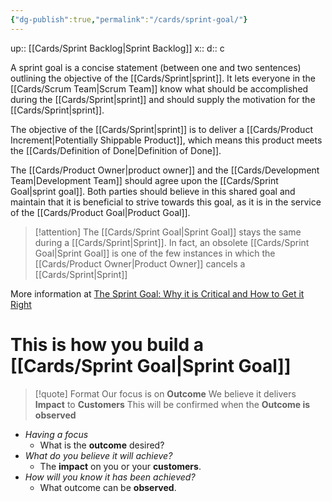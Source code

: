 ```yaml
---
{"dg-publish":true,"permalink":"/cards/sprint-goal/"}
---
```


up:: [[Cards/Sprint Backlog\|Sprint Backlog]] 
x:: 
d:: c

A sprint goal is a concise statement (between one and two sentences) outlining the objective of the [[Cards/Sprint\|sprint]]. It lets everyone in the [[Cards/Scrum Team\|Scrum Team]] know what should be accomplished during the [[Cards/Sprint\|sprint]] and should supply the motivation for the [[Cards/Sprint\|sprint]]. 

The objective of the [[Cards/Sprint\|sprint]] is to deliver a [[Cards/Product Increment\|Potentially Shippable Product]], which means this product meets the [[Cards/Definition of Done\|Definition of Done]]. 

The [[Cards/Product Owner\|product owner]] and the [[Cards/Development Team\|Development Team]] should agree upon the [[Cards/Sprint Goal\|sprint goal]]. Both parties should believe in this shared goal and maintain that it is beneficial to strive towards this goal, as it is in the service of the [[Cards/Product Goal\|Product Goal]].  

> [!attention]
> The [[Cards/Sprint Goal\|Sprint Goal]] stays the same during a [[Cards/Sprint\|Sprint]]. In fact, an obsolete [[Cards/Sprint Goal\|Sprint Goal]] is one of the few instances in which the [[Cards/Product Owner\|Product Owner]] cancels a [[Cards/Sprint\|Sprint]] 

More information at [The Sprint Goal: Why it is Critical and How to Get it Right](https://www.sealights.io/sprint-velocity/the-sprint-goal-why-it-is-critical-and-how-to-get-it-right/#:~:text=A%20sprint%20goal%20is%20a,the%20motivation%20for%20the%20sprint.)

# This is how you build a [[Cards/Sprint Goal\|Sprint Goal]]

> [!quote] Format
> Our focus is on **Outcome**
> We believe it delivers **Impact** to **Customers** 
> This will be confirmed when the **Outcome is observed**

- *Having a focus*
	- What is the **outcome** desired?
- *What do you believe it will achieve?*
	- The **impact** on you or your **customers**.
- *How will you know it has been achieved?*
	- What outcome can be **observed**.
